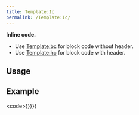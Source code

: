 ```yaml
---
title: Template:Ic
permalink: /Template:Ic/
---
```


<noinclude>

**Inline code.**

-   Use [Template:bc](/Template:bc "wikilink") for block code without header.
-   Use [Template:hc](/Template:hc "wikilink") for block code with header.

Usage
-----

Example
-------

</noinclude><includeonly>&lt;code&gt;}}}}}</code></includeonly><noinclude> </noinclude>